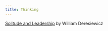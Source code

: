 ```yaml
---
title: Thinking
---
```


[Solitude and Leadership](https://theamericanscholar.org/solitude-and-leadership/) by William Deresiewicz
